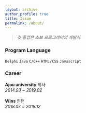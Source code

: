 ```yaml
---
layout: archive
author_profile: true
title: 2ssue
permalink: /about/
---
```


> _갓 졸업한 초보 프로그래머의 개발기_

###  Program Language
`Delphi`
`Java`
`C/C++`
`HTML/CSS`
`Javascript`

### Career
**Ajou university** 학사 <br>
_2014.03 ~ 2019.02_ <br> <br>
**Wins** 인턴 <br>
_2018.07 ~ 2018.12_
